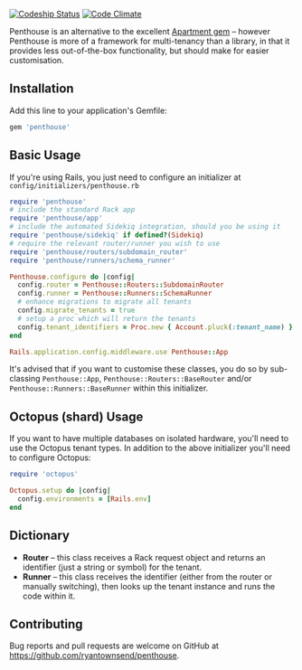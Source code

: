 [ ![Codeship Status](https://codeship.com/projects/c6513ab0-cc05-0133-94c6-0666c337ff82/status?branch=master)](https://codeship.com/projects/140114) [![Code Climate](https://codeclimate.com/github/ryantownsend/penthouse/badges/gpa.svg)](https://codeclimate.com/github/ryantownsend/penthouse)

Penthouse is an alternative to the excellent [Apartment gem](https://github.com/influitive/apartment) – however Penthouse is more of a framework for multi-tenancy than a library, in that it provides less out-of-the-box functionality, but should make for easier customisation.

## Installation

Add this line to your application's Gemfile:

```ruby
gem 'penthouse'
```

## Basic Usage

If you're using Rails, you just need to configure an initializer at `config/initializers/penthouse.rb`

```ruby
require 'penthouse'
# include the standard Rack app
require 'penthouse/app'
# include the automated Sidekiq integration, should you be using it
require 'penthouse/sidekiq' if defined?(Sidekiq)
# require the relevant router/runner you wish to use
require 'penthouse/routers/subdomain_router'
require 'penthouse/runners/schema_runner'

Penthouse.configure do |config|
  config.router = Penthouse::Routers::SubdomainRouter
  config.runner = Penthouse::Runners::SchemaRunner
  # enhance migrations to migrate all tenants
  config.migrate_tenants = true
  # setup a proc which will return the tenants
  config.tenant_identifiers = Proc.new { Account.pluck(:tenant_name) }
end

Rails.application.config.middleware.use Penthouse::App
```

It's advised that if you want to customise these classes, you do so by sub-classing `Penthouse::App`, `Penthouse::Routers::BaseRouter` and/or `Penthouse::Runners::BaseRunner` within this initializer.

## Octopus (shard) Usage

If you want to have multiple databases on isolated hardware, you'll need to use the Octopus tenant types. In addition to the above initializer you'll need to configure Octopus:

```ruby
require 'octopus'

Octopus.setup do |config|
  config.environments = [Rails.env]
end
```

## Dictionary

* **Router** – this class receives a Rack request object and returns an identifier (just a string or symbol) for the tenant.
* **Runner** – this class receives the identifier (either from the router or manually switching), then looks up the tenant instance and runs the code within it.

## Contributing

Bug reports and pull requests are welcome on GitHub at https://github.com/ryantownsend/penthouse.
